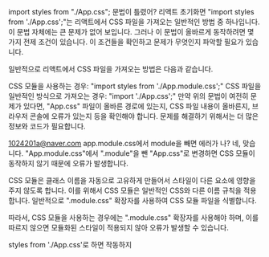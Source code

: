 import styles from "./App.css";
문법이 틀렸어? 리액트 초기화면
"import styles from './App.css';"는 리액트에서 CSS 파일을 가져오는 일반적인 방법 중 하나입니다. 이 문법 자체에는 큰 문제가 없어 보입니다. 그러나 이 문법이 올바르게 동작하려면 몇 가지 전제 조건이 있습니다. 이 조건들을 확인하고 문제가 무엇인지 파악할 필요가 있습니다.

일반적으로 리액트에서 CSS 파일을 가져오는 방법은 다음과 같습니다.

CSS 모듈을 사용하는 경우: "import styles from './App.module.css';"
CSS 파일을 일반적인 방식으로 가져오는 경우: "import './App.css';"
만약 위의 문법이 여전히 문제가 있다면, "App.css" 파일이 올바른 경로에 있는지, CSS 파일 내용이 올바른지, 브라우저 콘솔에 오류가 있는지 등을 확인해야 합니다. 문제를 해결하기 위해서는 더 많은 정보와 코드가 필요합니다.




1024201a@naver.com
app.module.css에서 module을 빼면 에러가 나?
네, 맞습니다. "App.module.css"에서 ".module"을 뺀 "App.css"로 변경하면 CSS 모듈이 동작하지 않기 때문에 오류가 발생합니다.

CSS 모듈은 클래스 이름을 자동으로 고유하게 만들어서 스타일이 다른 요소에 영향을 주지 않도록 합니다. 이를 위해서 CSS 모듈은 일반적인 CSS와 다른 이름 규칙을 적용합니다. 일반적으로 ".module.css" 확장자를 사용하여 CSS 모듈 파일을 식별합니다.

따라서, CSS 모듈을 사용하는 경우에는 ".module.css" 확장자를 사용해야 하며, 이를 따르지 않으면 모듈화된 스타일이 적용되지 않아 오류가 발생할 수 있습니다.

styles from './App.css'로 하면 작동하지 
